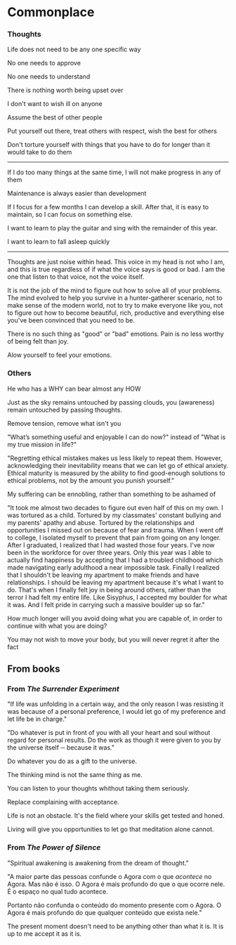 # Commonplace

### Thoughts

Life does not need to be any one specific way

No one needs to approve

No one needs to understand

There is nothing worth being upset over

I don't want to wish ill on anyone




Assume the best of other people

Put yourself out there, treat others with respect, wish the best for others

Don't torture yourself with things that you have to do for longer than it would take to do them

---

If I do too many things at the same time, I will not make progress in any of them

Maintenance is always easier than development

If I focus for a few months I can develop a skill. After that, it is easy to maintain, so I can focus on something else.

I want to learn to play the guitar and sing with the remainder of this year.

I want to learn to fall asleep quickly

---

Thoughts are just noise within head. This voice in my head is not who I am, and this is true regardless of if what the voice says is good or bad. I am the one that listen to that voice, not the voice itself.

It is not the job of the mind to figure out how to solve all of your problems. The mind evolved to help you survive in a hunter-gatherer scenario, not to make sense of the modern world, not to try to make everyone like you, not to figure out how to become beautiful, rich, productive and everything else you've been convinced that you need to be.

There is no such thing as "good" or "bad" emotions. Pain is no less worthy of being felt than joy.

Alow yourself to feel your emotions.


### Others

He who has a WHY can bear almost any HOW

Just as the sky remains untouched by passing clouds, you (awareness) remain untouched by passing thoughts.

Remove tension, remove what isn't you

"What’s something useful and enjoyable I can do now?" instead of "What is my true mission in life?"

"Regretting ethical mistakes makes us less likely to repeat them. However, acknowledging their inevitability means that we can let go of ethical anxiety. Ethical maturity is measured by the ability to find good-enough solutions to ethical problems, not by the amount you punish yourself."

My suffering can be ennobling, rather than something to be ashamed of

"It took me almost two decades to figure out even half of this on my own. I was tortured as a child. Tortured by my classmates' constant bullying and my parents' apathy and abuse. Tortured by the relationships and opportunities I missed out on because of fear and trauma. When I went off to college, I isolated myself to prevent that pain from going on any longer. After I graduated, I realized that I had wasted those four years. I've now been in the workforce for over three years. Only this year was I able to actually find happiness by accepting that I had a troubled childhood which made navigating early adulthood a near impossible task. Finally I realized that I shouldn't be leaving my apartment to make friends and have relationships. I should be leaving my apartment because it's what I want to do. That's when I finally felt joy in being around others, rather than the terror I had felt my entire life. Like Sisyphus, I accepted my boulder for what it was. And I felt pride in carrying such a massive boulder up so far."

How much longer will you avoid doing what you are capable of, in order to continue with what you are doing?

You may not wish to move your body, but you will never regret it after the fact



## From books 

### From _The Surrender Experiment_

"If life was unfolding in a certain way, and the only reason I was resisting it was because of a personal preference, I would let go of my preference and let life be in charge."

"Do whatever is put in front of you with all your heart and soul without regard for personal results. Do the work as though it were given to you by the universe itself ─ because it was."

Do whatever you do as a gift to the universe.

The thinking mind is not the same thing as me.

You can listen to your thoughts whithout taking them seriously.

Replace complaining with acceptance.

Life is not an obstacle. It's the field where your skills get tested and honed.

Living will give you opportunities to let go that meditation alone cannot.

### From _The Power of Silence_

"Spiritual awakening is awakening from the dream of thought."

"A maior parte das pessoas confunde o Agora com o que _acontece_ no Agora. Mas não é isso. O Agora é mais profundo do que o que ocorre nele. É o espaço no qual tudo acontece.

Portanto não confunda o conteúdo do momento presente com o Agora. O Agora é mais profundo do que qualquer conteúdo que exista nele."

The present moment doesn't need to be anything other than what it is. It is up to me accept it as it is.